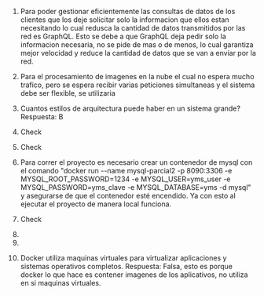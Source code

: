 
1. Para poder gestionar eficientemente las consultas de datos de los clientes que los deje 
solicitar solo la informacion que ellos estan necesitando lo cual redusca la cantidad 
de datos transmitidos por las red es GraphQL. Esto se debe a que GraphQL deja pedir solo
la informacion necesaria, no se pide de mas o de menos, lo cual garantiza mejor velocidad 
y reduce la cantidad de datos que se van a enviar por la red. 

2. Para el procesamiento de imagenes en la nube el cual no espera mucho trafico, pero se 
espera recibir varias peticiones simultaneas y el sistema debe ser flexible, se utilizaria 

3. Cuantos estilos de arquitectura puede haber en un sistema grande? 
Respuesta: B

4. Check

5. Check

6. Para correr el proyecto es necesario crear un contenedor de mysql con el comando 
   "docker run --name mysql-parcial2 -p 8090:3306 -e MYSQL_ROOT_PASSWORD=1234 -e MYSQL_USER=yms_user -e MYSQL_PASSWORD=yms_clave -e MYSQL_DATABASE=yms -d mysql"
   y asegurarse de que el contenedor esté encendido. Ya con esto al ejecutar el proyecto de manera local funciona.

7. Check

8. 

9.

10. Docker utiliza maquinas virtuales para virtualizar aplicaciones y sistemas operativos completos. 
Respuesta: Falsa, esto es porque docker lo que hace es contener imagenes de los aplicativos, no utiliza en si maquinas virtuales.
